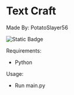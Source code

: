 # Text Craft
Made By: PotatoSlayer56

![Static Badge](https://img.shields.io/badge/version-v1.0.0-blue)

Requirements:
- Python

Usage:
- Run main.py
